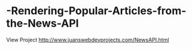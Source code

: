 # -Rendering-Popular-Articles-from-the-News-API

View Project http://www.juanswebdevprojects.com/NewsAPI.html
